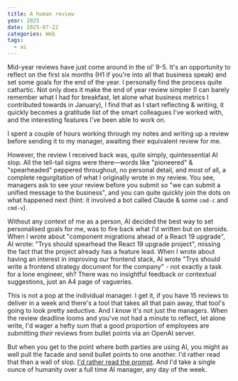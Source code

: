 ```yaml
---
title: A human review
year: 2025
date: 2025-07-22
categories: Web
tags:
  - ai
---
```


Mid-year reviews have just come around in the ol' 9-5. It's an opportunity to reflect on the first six months (H1 if you're into all that business speak) and set some goals for the end of the year. I personally find the process quite cathartic. Not only does it make the end of year review simpler (I can barely remember what I had for breakfast, let alone what business metrics I contributed towards in January), I find that as I start reflecting & writing, it quickly becomes a gratitude list of the smart colleagues I've worked with, and the interesting features I've been able to work on.

I spent a couple of hours working through my notes and writing up a review before sending it to my manager, awaiting their equivalent review for me.

However, the review I received back was, quite simply, quintessential AI slop. All the tell-tail signs were there—words like "pioneered" & "spearheaded" peppered throughout, no personal detail, and most of all, a complete regurgitation of what I originally wrote in my review. You see, managers ask to see your review before you submit so "we can submit a unified message to the business", and you can quite quickly join the dots on what happened next (hint: it involved a bot called Claude & some `cmd-c` and `cmd-v`).

Without any context of me as a person, AI decided the best way to set personalised goals for me, was to fire back what I'd written but on steroids. When I wrote about "component migrations ahead of a React 19 upgrade", AI wrote: "Trys should spearhead the React 19 upgrade project", missing the fact that the project already has a feature lead. When I wrote about having an interest in improving our frontend stack, AI wrote "Trys should write a frontend strategy document for the company" - not exactly a task for a lone engineer, eh? There was no insightful feedback or contextual suggestions, just an A4 page of vagueries.

This is not a pop at the individual manager. I get it, if you have 15 reviews to deliver in a week and there's a tool that takes all that pain away, that tool's going to look pretty seductive. And I _know_ it's not just the managers. When the review deadline looms and you've not had a minute to reflect, let alone write, I'd wager a hefty sum that a good proportion of employees are submitting _their_ reviews from bullet points via an OpenAI server.

But when you get to the point where both parties are using AI, you might as well pull the facade and send bullet points to one another. I'd rather read that than a wall of slop. [I'd rather read the prompt](https://claytonwramsey.com/blog/prompt/). And I'd take a single ounce of humanity over a full time AI manager, any day of the week.
